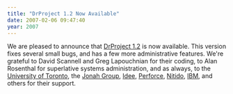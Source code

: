 ```yaml
---
title: "DrProject 1.2 Now Available"
date: 2007-02-06 09:47:40
year: 2007
---
```

We are pleased to announce that <a href="https://www.drproject.org/DrProject">DrProject 1.2</a> is now available.  This version fixes several small bugs, and has a few more administrative features.  We're grateful to David Scannell and Greg Lapouchnian for their coding, to Alan Rosenthal for superlative systems administration, and as always, to the <a href="http://www.utoronto.ca">University of Toronto</a>, the <a href="http://www.jonahgroup.com">Jonah Group</a>, <a href="http://www.ideeinc.com">Idee</a>, <a href="http://www.perforce.com">Perforce</a>, <a href="http://www.nitido.com">Nitido</a>, <a href="http://www.ibm.com">IBM</a>, and others for their support.
